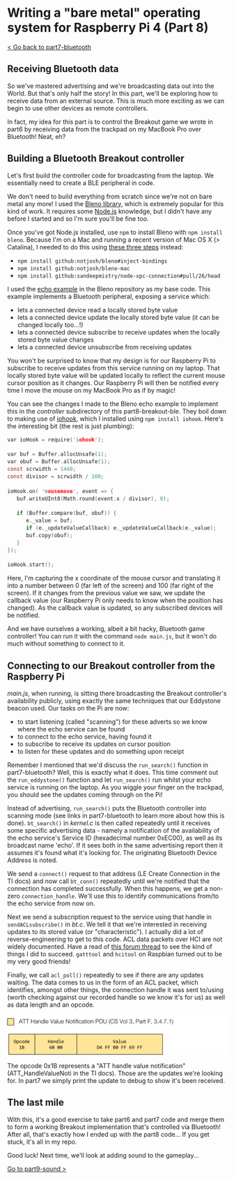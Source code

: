 Writing a "bare metal" operating system for Raspberry Pi 4 (Part 8)
===================================================================

[< Go back to part7-bluetooth](../part7-bluetooth)

Receiving Bluetooth data
------------------------
So we've mastered advertising and we're broadcasting data out into the World. But that's only half the story! In this part, we'll be exploring how to receive data from an external source. This is much more exciting as we can begin to use other devices as remote controllers.

In fact, my idea for this part is to control the Breakout game we wrote in part6 by receiving data from the trackpad on my MacBook Pro over Bluetooth! Neat, eh?

Building a Bluetooth Breakout controller
----------------------------------------
Let's first build the controller code for broadcasting from the laptop. We essentially need to create a BLE peripheral in code.

We don't need to build everything from scratch since we're not on bare metal any more! I used the [Bleno library](https://github.com/noble/bleno), which is extremely popular for this kind of work. It requires some [Node.js](https://nodejs.org/en/download/) knowledge, but I didn't have any before I started and so I'm sure you'll be fine too.

Once you've got Node.js installed, use `npm` to install Bleno with `npm install bleno`. Because I'm on a Mac and running a recent version of Mac OS X (> Catalina), I needed to do this using [these three steps](https://punchthrough.com/how-to-use-node-js-to-speed-up-ble-app-development/) instead:

 * `npm install github:notjosh/bleno#inject-bindings`
 * `npm install github:notjosh/bleno-mac`
 * `npm install github:sandeepmistry/node-xpc-connection#pull/26/head`

I used the [echo example](https://github.com/noble/bleno/tree/master/examples/echo) in the Bleno repository as my base code. This example implements a Bluetooth peripheral, exposing a service which:

 * lets a connected device read a locally stored byte value
 * lets a connected device update the locally stored byte value (it can be changed locally too...!)
 * lets a connected device subscribe to receive updates when the locally stored byte value changes
 * lets a connected device unsubscribe from receiving updates

You won't be surprised to know that my design is for our Raspberry Pi to subscribe to receive updates from this service running on my laptop. That locally stored byte value will be updated locally to reflect the current mouse cursor position as it changes. Our Raspberry Pi will then be notified every time I move the mouse on my MacBook Pro as if by magic!

You can see the changes I made to the Bleno echo example to implement this in the _controller_ subdirectory of this part8-breakout-ble. They boil down to making use of [iohook](https://github.com/wilix-team/iohook), which I installed using `npm install iohook`. Here's the interesting bit (the rest is just plumbing):

```c
var ioHook = require('iohook');

var buf = Buffer.allocUnsafe(1);
var obuf = Buffer.allocUnsafe(1);
const scrwidth = 1440;
const divisor = scrwidth / 100;

ioHook.on( 'mousemove', event => {
   buf.writeUInt8(Math.round(event.x / divisor), 0);

   if (Buffer.compare(buf, obuf)) {
      e._value = buf;
      if (e._updateValueCallback) e._updateValueCallback(e._value);
      buf.copy(obuf);
   }
});

ioHook.start();
```

Here, I'm capturing the x coordinate of the mouse cursor and translating it into a number between 0 (far left of the screen) and 100 (far right of the screen). If it changes from the previous value we saw, we update the callback value (our Raspberry Pi only needs to know when the position has changed). As the callback value is updated, so any subscribed devices will be notified.

And we have ourselves a working, albeit a bit hacky, Bluetooth game controller! You can run it with the command `node main.js`, but it won't do much without something to connect to it.

Connecting to our Breakout controller from the Raspberry Pi
-----------------------------------------------------------
_main.js_, when running, is sitting there broadcasting the Breakout controller's availability publicly, using exactly the same techniques that our Eddystone beacon used. Our tasks on the Pi are now:

 * to start listening (called "scanning") for these adverts so we know where the echo service can be found
 * to connect to the echo service, having found it
 * to subscribe to receive its updates on cursor position
 * to listen for these updates and do something upon receipt

Remember I mentioned that we'd discuss the `run_search()` function in part7-bluetooth? Well, this is exactly what it does. This time comment out the `run_eddystone()` function and let `run_search()` run whilst your echo service is running on the laptop. As you wiggle your finger on the trackpad, you should see the updates coming through on the Pi!

Instead of advertising, `run_search()` puts the Bluetooth controller into scanning mode (see links in part7-bluetooth to learn more about how this is done). `bt_search()` in _kernel.c_ is then called repeatedly until it receives some specific advertising data - namely a notification of the availability of the echo service's Service ID (hexadecimal number 0xEC00), as well as its broadcast name 'echo'. If it sees both in the same advertising report then it assumes it's found what it's looking for. The originating Bluetooth Device Address is noted.

We send a `connect()` request to that address (LE Create Connection in the TI docs) and now call `bt_conn()` repeatedly until we're notified that the connection has completed successfully. When this happens, we get a non-zero `connection_handle`. We'll use this to identify communications from/to the echo service from now on.

Next we send a subscription request to the service using that handle in `sendACLsubscribe()` in _bt.c_. We tell it that we're interested in receiving updates to its stored value (or "characteristic"). I actually did a lot of reverse-engineering to get to this code. ACL data packets over HCI are not widely documented. Have a read of [this forum thread](https://www.raspberrypi.org/forums/viewtopic.php?t=233140) to see the kind of things I did to succeed. `gatttool` and `hcitool` on Raspbian turned out to be my very good friends!

Finally, we call `acl_poll()` repeatedly to see if there are any updates waiting. The data comes to us in the form of an ACL packet, which identifies, amongst other things, the connection handle it was sent to/using (worth checking against our recorded handle so we know it's for us) as well as data length and an opcode. 

![ATT handle value notification opcode 1b](images/8-opcode-1b.png)

The opcode 0x1B represents a "ATT handle value notification" (ATT_HandleValueNoti in the TI docs). Those are the updates we're looking for. In part7 we simply print the update to debug to show it's been received.

The last mile
-------------
With this, it's a good exercise to take part6 and part7 code and merge them to form a working Breakout implementation that's controlled via Bluetooth! After all, that's exactly how I ended up with the part8 code... If you get stuck, it's all in my repo.

Good luck! Next time, we'll look at adding sound to the gameplay...

[Go to part9-sound >](../part9-sound)
